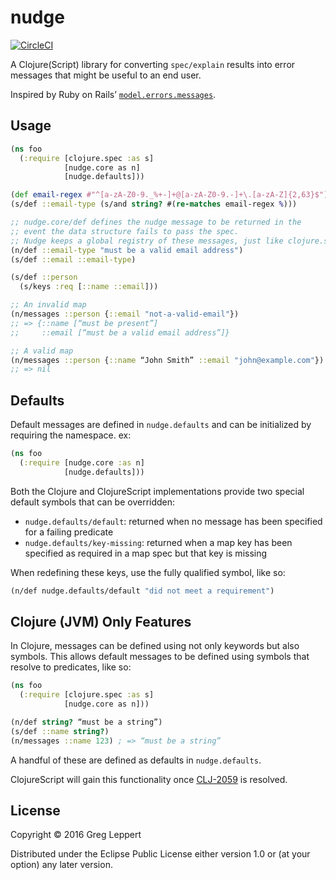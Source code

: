 # nudge

[![CircleCI](https://circleci.com/gh/leppert/nudge.svg?style=svg)](https://circleci.com/gh/leppert/nudge)

A Clojure(Script) library for converting `spec/explain` results into
error messages that might be useful to an end user.

Inspired by Ruby on Rails’ [`model.errors.messages`](http://guides.rubyonrails.org/active_record_validations.html#working-with-validation-errors-errors).

## Usage

``` clojure
(ns foo
  (:require [clojure.spec :as s]
            [nudge.core as n]
            [nudge.defaults]))

(def email-regex #"^[a-zA-Z0-9._%+-]+@[a-zA-Z0-9.-]+\.[a-zA-Z]{2,63}$")
(s/def ::email-type (s/and string? #(re-matches email-regex %)))

;; nudge.core/def defines the nudge message to be returned in the
;; event the data structure fails to pass the spec.
;; Nudge keeps a global registry of these messages, just like clojure.spec.
(n/def ::email-type "must be a valid email address")
(s/def ::email ::email-type)

(s/def ::person
  (s/keys :req [::name ::email]))

;; An invalid map
(n/messages ::person {::email "not-a-valid-email"})
;; => {::name [“must be present”]
;;     ::email [“must be a valid email address”]}

;; A valid map
(n/messages ::person {::name “John Smith” ::email "john@example.com"})
;; => nil
```

## Defaults

Default messages are defined in `nudge.defaults` and can be
initialized by requiring the namespace. ex:

``` clojure
(ns foo
  (:require [nudge.core :as n]
            [nudge.defaults]))
```

Both the Clojure and ClojureScript implementations provide two special
default symbols that can be overridden:

- `nudge.defaults/default`: returned when no message has been
specified for a failing predicate
- `nudge.defaults/key-missing`: returned when a map key has been
  specified as required in a map spec but that key is missing

When redefining these keys, use the fully qualified symbol, like
so:

``` clojure
(n/def nudge.defaults/default "did not meet a requirement")
```

## Clojure (JVM) Only Features

In Clojure, messages can be defined using not only keywords but also
symbols. This allows default messages to be defined using symbols that
resolve to predicates, like so:

``` clojure
(ns foo
  (:require [clojure.spec :as s]
            [nudge.core as n]))

(n/def string? “must be a string”)
(s/def ::name string?)
(n/messages ::name 123) ; => “must be a string”
```

A handful of these are defined as defaults in `nudge.defaults`.

ClojureScript will gain this functionality
once [CLJ-2059](http://dev.clojure.org/jira/browse/CLJ-2059) is resolved.

## License

Copyright © 2016 Greg Leppert

Distributed under the Eclipse Public License either version 1.0 or (at
your option) any later version.
